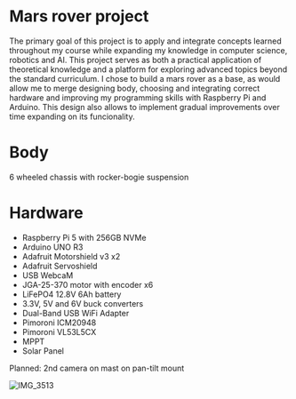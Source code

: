 # Mars rover project
The primary goal of this project is to apply and integrate concepts learned throughout my course while expanding my knowledge in computer science, robotics and AI. This project serves as both a practical application of theoretical knowledge and a platform for exploring advanced topics beyond the standard curriculum. I chose to build a mars rover as a base, as would allow me to merge designing body, choosing and integrating correct hardware and improving my programming skills with Raspberry Pi and Arduino. This design also allows to implement gradual improvements over time expanding on its funcionality.

# Body
6 wheeled chassis with rocker-bogie suspension

# Hardware
- Raspberry Pi 5 with 256GB NVMe
- Arduino UNO R3
- Adafruit Motorshield v3 x2
- Adafruit Servoshield
- USB WebcaM
- JGA-25-370 motor with encoder x6
- LiFePO4 12.8V 6Ah battery
- 3.3V, 5V and 6V buck converters
- Dual-Band USB WiFi Adapter
- Pimoroni ICM20948
- Pimoroni VL53L5CX
- MPPT
- Solar Panel

 Planned:
 2nd camera on mast on pan-tilt mount
 
![IMG_3513](https://github.com/user-attachments/assets/c23afec9-4fed-4325-8c72-eadb1b7ab248)

